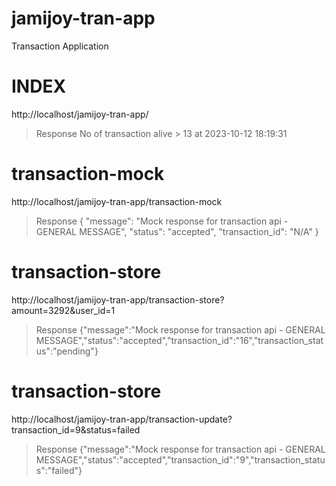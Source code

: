 # jamijoy-tran-app
Transaction Application

# INDEX 
http://localhost/jamijoy-tran-app/
> Response
No of transaction alive > 13 at 2023-10-12 18:19:31


# transaction-mock 
http://localhost/jamijoy-tran-app/transaction-mock
> Response
{
    "message": "Mock response for transaction api - GENERAL MESSAGE",
    "status": "accepted",
    "transaction_id": "N/A"
}


# transaction-store 
http://localhost/jamijoy-tran-app/transaction-store?amount=3292&user_id=1
> Response
{"message":"Mock response for transaction api - GENERAL MESSAGE","status":"accepted","transaction_id":"16","transaction_status":"pending"}


# transaction-store 
http://localhost/jamijoy-tran-app/transaction-update?transaction_id=9&status=failed
> Response
{"message":"Mock response for transaction api - GENERAL MESSAGE","status":"accepted","transaction_id":"9","transaction_status":"failed"}




